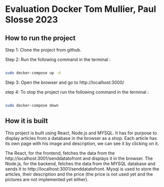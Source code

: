 # Evaluation Docker Tom Mullier, Paul Slosse 2023

## How to run the project

Step 1: Clone the project from github.

Step 2: Run the following command in the terminal : 

```bash 

sudo docker-compose up -d

```
Step 3: Open the browser and go to http://localhost:3000/

step 4: To stop the project run the following command in the terminal :

```bash

sudo docker-compose down

```

## How it is built

This project is built using React, Node.js and MYSQL. It has for purpose to display articles from a database in the browser as a shop. Each article has its own page with his image and description, we can see it by clicking on it.

The React, for the frontend, fetches the data from the http://localhost:3001/senddatatofront and displays it in the browser.
The Node.js, for the backend, fetches the data from the MYSQL database and sends it to http://localhost:3001/senddatatofront.
Mysql is used to store the articles, their description and the price (the price is not used yet and the pictures are not implemented yet either).